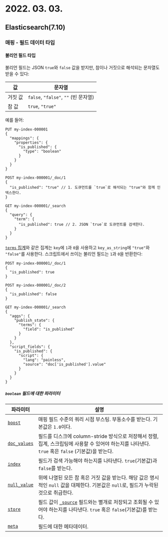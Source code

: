 # 2022. 03. 03.

## Elasticsearch(7.10)

### 매핑 - 필드 데이터 타입

#### 불리언 필드 타입

불리언 필드는 JSON `true`와 `false` 값을 받지만, 참이나 거짓으로 해석되는 문자열도 받을 수 있다:

| 값      | 문자열                               |
| ------- | ------------------------------------ |
| 거짓 값 | `false`, `"false"`, `""` (빈 문자열) |
| 참 값   | `true`, `"true"`                     |

예를 들어:

```http
PUT my-index-000001
{
  "mappings": {
    "properties": {
      "is_published": {
        "type": "boolean"
      }
    }
  }
}

POST my-index-000001/_doc/1
{
  "is_published": "true" // 1. 도큐먼트를 `true`로 해석되는 "true"와 함께 인덱스한다.
}

GET my-index-000001/_search
{
  "query": {
    "term": {
      "is_published": true // 2. JSON `true`로 도큐먼트를 검색한다.
    }
  }
}
```

[`terms` 집계][search-aggregations-bucket-terms-aggregation]와 같은 집계는 `key`에 `1`과 `0`을 사용하고 `key_as_string`에 `"true"`와 `"false"`를 사용한다. 스크립트에서 쓰이는 불리언 필드는 `1`과 `0`을 반환한다:

```http
POST my-index-000001/_doc/1
{
  "is_published": true
}

POST my-index-000001/_doc/2
{
  "is_published": false
}

GET my-index-000001/_search
{
  "aggs": {
    "publish_state": {
      "terms": {
        "field": "is_published"
      }
    }
  },
  "script_fields": {
    "is_published": {
      "script": {
        "lang": "painless",
        "source": "doc['is_published'].value"
      }
    }
  }
}
```

##### `boolean` 필드에 대한 파라미터

| 파라미터                                                     | 설명                                                         |
| ------------------------------------------------------------ | ------------------------------------------------------------ |
| [`boost`](https://www.elastic.co/guide/en/elasticsearch/reference/7.10/mapping-boost.html) | 매핑 필드 수준의 쿼리 시점 부스팅. 부동소수를 받는다. 기본값은 `1.0`이다. |
| [`doc_values`](https://www.elastic.co/guide/en/elasticsearch/reference/7.10/doc-values.html) | 필드를 디스크에 column-stride 방식으로 저장해서 정렬,집계, 스크립팅에 사용할 수 있어야 하는지를 나타낸다. `true` 혹은 `false` (기본값)을 받는다. |
| [`index`](https://www.elastic.co/guide/en/elasticsearch/reference/7.10/mapping-index.html) | 필드가 검색 가능해야 하는지를 나타낸다. `true`(기본값)과 `false`를 받는다. |
| [`null_value`](https://www.elastic.co/guide/en/elasticsearch/reference/7.10/null-value.html) | 위에 나열된 모든 참 혹은 거짓 값을 받는다. 해당 값은 명시적인 `null` 값을 대체한다. 기본값은 `null`로, 필드가 누락된 것으로 취급한다. |
| [`store`](https://www.elastic.co/guide/en/elasticsearch/reference/7.10/mapping-store.html) | 필드 값이 [`_source`](https://www.elastic.co/guide/en/elasticsearch/reference/7.10/mapping-source-field.html) 필드와는 별개로 저장되고 조회될 수 있어야 하는지를 나타낸다. `true` 혹은 `false`(기본값)를 받는다. |
| [`meta`](https://www.elastic.co/guide/en/elasticsearch/reference/7.10/mapping-field-meta.html) | 필드에 대한 메타데이터.                                      |



[search-aggregations-bucket-terms-aggregation]: https://www.elastic.co/guide/en/elasticsearch/reference/7.10/search-aggregations-bucket-terms-aggregation.html